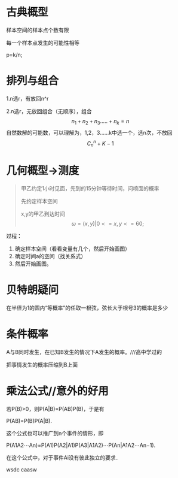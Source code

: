 # 古典概型

样本空间的样本点个数有限

每一个样本点发生的可能性相等

p=k/n;

# 排列与组合

1.n选r，有放回n^r

2.n选r，无放回组合（无顺序），组合
$$
n_1+n_2+n_3.....+n_k=n
$$
自然数解的可能数，可以理解为，1,2，3......k中选一个，选n次，不放回
$$
C^n_n+K-1
$$

# 几何概型->测度

> 甲乙约定1小时见面，先到的15分钟等待时间，问喷面的概率
>
> 先约定样本空间
>
> x,y的甲乙到达时间
> $$
> \omega ={(x,y)|0<= x,y<=60};
> $$
> 

过程：

1. 确定样本空间（看看变量有几个，然后开始画图）
2. 确定时间a的空间（找关系式）
3. 然后开始画图。

# 贝特朗疑问

在半径为1的圆内“等概率”的任取一根弦，弦长大于根号3的概率是多少

# 条件概率

A与B同时发生，在已知B发生的情况下A发生的概率。///高中学过的

把事情发生的概率压缩到B上面

# 乘法公式//意外的好用

若P(B)>0，则P(A|B)=P(AB)P(B)，于是有

P(AB)=P(B)P(A|B).

这个公式也可以推广到n个事件的情形，即

P(A1A2⋯An)=P(A1)P(A2|A1)P(A3|A1A2)⋯P(An|A1A2⋯An−1).

在这个公式中，对于事件Ai没有彼此独立的要求．

wsdc caasw